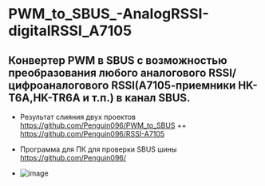 # PWM_to_SBUS_-AnalogRSSI-digitalRSSI_A7105
## Конвертер PWM в SBUS c возможностью преобразования любого аналогового RSSI/цифроаналогового RSSI(А7105-приемники HK-T6A,HK-TR6A и т.п.) в канал SBUS.

* Результат слияния двух проектов https://github.com/Penguin096/PWM_to_SBUS  ++  https://github.com/Penguin096/RSSI-A7105

* Программа для ПК для проверки SBUS шины https://github.com/Penguin096/
* ![image](https://user-images.githubusercontent.com/65414023/115793980-d7464400-a3d5-11eb-845c-8071502a13cd.png)

